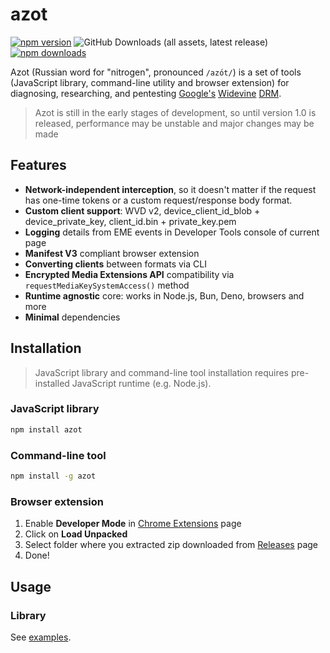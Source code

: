 # azot

[![npm version](https://img.shields.io/npm/v/azot?style=flat&color=black)](https://www.npmjs.com/package/azot)
![GitHub Downloads (all assets, latest release)](https://img.shields.io/github/downloads/vitalygashkov/azot/latest/total?style=flat&color=black)
[![npm downloads](https://img.shields.io/npm/dt/azot?style=flat&color=black)](https://www.npmjs.com/package/azot)

Azot (Russian word for "nitrogen", pronounced `/azо́t/`) is a set of tools (JavaScript library, command-line utility and browser extension) for diagnosing, researching, and pentesting [Google's](https://about.google/) [Widevine](https://www.widevine.com/about) [DRM](https://www.urbandictionary.com/define.php?term=DRM).

> Azot is still in the early stages of development, so until version 1.0 is released, performance may be unstable and major changes may be made

## Features

- **Network-independent interception**, so it doesn't matter if the request has one-time tokens or a custom request/response body format.
- **Custom client support**: WVD v2, device_client_id_blob + device_private_key, client_id.bin + private_key.pem
- **Logging** details from EME events in Developer Tools console of current page
- **Manifest V3** compliant browser extension
- **Converting clients** between formats via CLI
- **Encrypted Media Extensions API** compatibility via `requestMediaKeySystemAccess()` method
- **Runtime agnostic** core: works in Node.js, Bun, Deno, browsers and more
- **Minimal** dependencies

## Installation

> JavaScript library and command-line tool installation requires pre-installed JavaScript runtime (e.g. Node.js).

### JavaScript library

```bash
npm install azot
```

### Command-line tool

```bash
npm install -g azot
```

### Browser extension

1. Enable **Developer Mode** in [Chrome Extensions](chrome://extensions/) page
2. Click on **Load Unpacked**
3. Select folder where you extracted zip downloaded from [Releases](https://github.com/vitalygashkov/azot/releases) page
4. Done!

## Usage

### Library

See [examples](https://github.com/vitalygashkov/azot/blob/main/examples).
